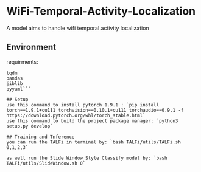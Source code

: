 # WiFi-Temporal-Activity-Localization
A model aims to handle wifi temporal activity localization

## Environment
requirments:
```pytorch
tqdm
pandas
jiblib
pyyaml```

## Setup
use this command to install pytorch 1.9.1 : `pip install torch==1.9.1+cu111 torchvision==0.10.1+cu111 torchaudio==0.9.1 -f https://download.pytorch.org/whl/torch_stable.html`
use this command to build the project package manager: `python3 setup.py develop`

## Training and Tnference
you can run the TALFi in terminal by: `bash TALFi/utils/TALFi.sh 0,1,2,3`

as well run the Slide Window Style Classify model by: `bash TALFi/utils/SlideWindow.sh 0`
